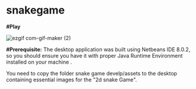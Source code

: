 # snakegame

**#Play**

![ezgif com-gif-maker (2)](https://user-images.githubusercontent.com/68156061/110362434-460a5080-8067-11eb-8c0d-8631ec51f4e0.gif)

**#Prerequisite:**
The desktop application was built using Netbeans IDE 8.0.2, so you should ensure you have it with proper Java Runtime Environment installed on your machine .

You need to copy the folder snake game develp/assets to the desktop containing essential images for the "2d snake Game".




